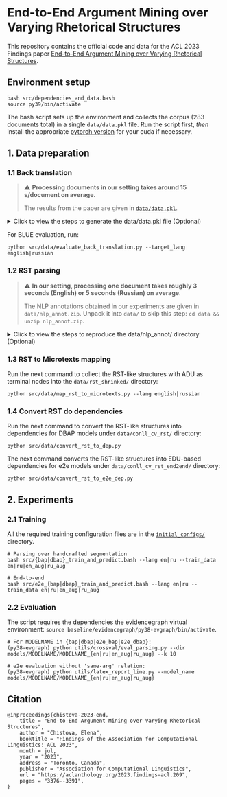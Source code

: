 # End-to-End Argument Mining over Varying Rhetorical Structures

This repository contains the official code and data for the ACL 2023 Findings paper [End-to-End Argument Mining over Varying Rhetorical Structures](https://aclanthology.org/2023.findings-acl.209).

## Environment setup 

```commandline
bash src/dependencies_and_data.bash
source py39/bin/activate
```

The bash script sets up the environment and collects the corpus (283 documents total) in a single ``data/data.pkl`` file.
Run the script first, _then_ install the appropriate [pytorch version](https://pytorch.org/get-started/previous-versions/) for your cuda if necessary.


## 1. Data preparation

### 1.1 Back translation

> :warning: **Processing documents in our setting takes around 15 s/document on average.**
> 
> The results from the paper are given in [``data/data.pkl``](data/data.pkl).


<details>
<summary>Click to view the steps to generate the data/data.pkl file (Optional)</summary>

Run the [`tchewik/isanlp_hf_translator`](https://hub.docker.com/r/tchewik/isanlp_hf_translator) Docker image on the same or remote machine with the following command:

```commandline
docker run --rm --name translator -p 3332:3333 -d tchewik/isanlp_hf_translator
```

The script requires the IP or domain name of the machine (``servername``) and the source language (english or russian) as arguments:

```commandline
python src/data/run_back_translation.py --servername servername
```

It updates the `data/data.pkl` file with back translations: Ru -> En and En -> Ru.

</details>

For BLUE evaluation, run:
```commandline
python src/data/evaluate_back_translation.py --target_lang english|russian
```


### 1.2 RST parsing

> :warning: **In our setting, processing one document takes roughly 3 seconds (English) or 5 seconds (Russian) on average**. 
> 
> The NLP annotations obtained in our experiments are given in ``data/nlp_annot.zip``. Unpack it into ``data/`` to skip this step: `cd data && unzip nlp_annot.zip`.

<details>

<summary>Click to view the steps to reproduce the data/nlp_annot/ directory (Optional)</summary>

To analyze texts on either local or remote machines, use these commands:

#### For English:
 ```commandline
# spaCy: syntax port 3333
 docker run --rm -d -p 3333:3333 --name spacy_en tchewik/isanlp_spacy:en
# RST parser: parser port 3222
 docker run --rm -d -p 3222:3333 --name rst_en tchewik/isanlp_zhang21
 ```

#### For Russian:
```commandline
# spaCy: syntax port 3334
docker run --rm -d -p 3334:3333 --name spacy_ru tchewik/isanlp_spacy:ru
# RST parser: parser port 3222
docker run --rm -d -p 3222:3333 --name rst_ru tchewik/isanlp_rst:2.1-rstreebank
```

Wait for the parsers to load completely, then run the script:

```commandline 
python src/data/run_rst_parsing.py \
       --servername servername \
       --syntax_port <number> \
       --rst_port <number> \
       --lang english|russian
```

It will save the linguistic annotations in the ``data/nlp_annot/`` directory.

</details>

### 1.3 RST to Microtexts mapping

Run the next command to collect the RST-like structures with ADU as terminal nodes into the ``data/rst_shrinked/`` directory:
```commandline
python src/data/map_rst_to_microtexts.py --lang english|russian
```

### 1.4 Convert RST do dependencies

Run the next command to convert the RST-like structures into dependencies for DBAP models under `data/conll_cv_rst/` directory:

```commandline
python src/data/convert_rst_to_dep.py 
```

The next command converts the RST-like structures into EDU-based dependencies for e2e models under `data/conll_cv_rst_end2end/` directory:

```commandline
python src/data/convert_rst_to_e2e_dep.py
```


## 2. Experiments

### 2.1 Training
All the required training configuration files are in the [`initial_configs/`](initial_configs) directory.

```commandline
# Parsing over handcrafted segmentation
bash src/{bap|dbap}_train_and_predict.bash --lang en|ru --train_data en|ru|en_aug|ru_aug

# End-to-end
bash src/e2e_{bap|dbap}_train_and_predict.bash --lang en|ru --train_data en|ru|en_aug|ru_aug
```

### 2.2 Evaluation
The script requires the dependencies the evidencegraph virtual environment: `source baseline/evidencegraph/py38-evgraph/bin/activate`.

```commandline
# For MODELNAME in {bap|dbap|e2e_bap|e2e_dbap}:
(py38-evgraph) python utils/crossval/eval_parsing.py --dir models/MODELNAME/MODELNAME_{en|ru|en_aug|ru_aug} --k 10

# e2e evaluation without 'same-arg' relation:
(py38-evgraph) python utils/latex_report_line.py --model_name models/MODELNAME/MODELNAME_{en|ru|en_aug|ru_aug}
```

## Citation

    @inproceedings{chistova-2023-end,
        title = "End-to-End Argument Mining over Varying Rhetorical Structures",
        author = "Chistova, Elena",
        booktitle = "Findings of the Association for Computational Linguistics: ACL 2023",
        month = jul,
        year = "2023",
        address = "Toronto, Canada",
        publisher = "Association for Computational Linguistics",
        url = "https://aclanthology.org/2023.findings-acl.209",
        pages = "3376--3391",
    }

